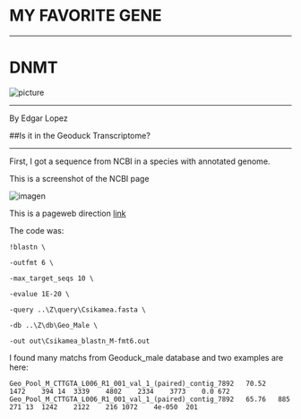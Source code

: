 # MY FAVORITE GENE
_______

# DNMT

![picture](https://encrypted-tbn0.gstatic.com/images?q=tbn:ANd9GcT5W3TerO7eVUTj4C-Woz94Oa927z7a9j0wBNphipAkUs5fCxEO)
_______

By Edgar Lopez

##Is it in the Geoduck Transcriptome?

_______

First, I got a sequence from NCBI in a species with annotated genome.

This is a screenshot of the NCBI page

![imagen](DNMT.bmp)

This is a pageweb direction [link](http://www.ncbi.nlm.nih.gov/nuccore/XM_011527774.1)

The code was:

`!blastn \`

`-outfmt 6 \`

`-max_target_seqs 10 \`

`-evalue 1E-20 \`

`-query ..\Z\query\Csikamea.fasta \`

`-db ..\Z\db\Geo_Male \`

`-out out\Csikamea_blastn_M-fmt6.out`

I found many matchs from Geoduck_male database and two examples are here:

`Geo_Pool_M_CTTGTA_L006_R1_001_val_1_(paired)_contig_7892	70.52	1472	394	14	3339	4802	2334	3773	0.0	672`
`Geo_Pool_M_CTTGTA_L006_R1_001_val_1_(paired)_contig_7892	65.76	885	271	13	1242	2122	216	1072	4e-050	201`

